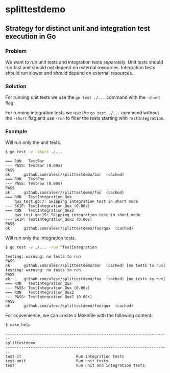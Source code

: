 # splittestdemo

## Strategy for distinct unit and integration test execution in Go

### Problem

We want to run unit tests and integration tests separately. Unit tests should run fast and should not depend on external resources. Integration tests should run slower and should depend on external resources.

### Solution

For running unit tests we use the `go test ./...` command with the `-short` flag.

For running integration tests we use the `go test ./...` command without the `-short` flag and use `-run` to filter the tests starting with `TestIntegration`.

### Example

Will run only the unit tests.

```bash
$ go test -v -short ./...
```

```
=== RUN   TestBar
--- PASS: TestBar (0.00s)
PASS
ok  	github.com/alesr/splittestdemo/bar	(cached)
=== RUN   TestFoo
--- PASS: TestFoo (0.00s)
PASS
ok  	github.com/alesr/splittestdemo/foo	(cached)
=== RUN   TestIntegration_Qux
    qux_test.go:7: Skipping integration test in short mode
--- SKIP: TestIntegration_Qux (0.00s)
=== RUN   TestIntegration_Qux2
    qux_test.go:19: Skipping integration test in short mode
--- SKIP: TestIntegration_Qux2 (0.00s)
PASS
ok  	github.com/alesr/splittestdemo/foo/qux	(cached)
```


Will run only the integration tests.

```bash
$ go test -v ./... -run ^TestIntegration
```

```
testing: warning: no tests to run
PASS
ok  	github.com/alesr/splittestdemo/bar	(cached) [no tests to run]
testing: warning: no tests to run
PASS
ok  	github.com/alesr/splittestdemo/foo	(cached) [no tests to run]
=== RUN   TestIntegration_Qux
--- PASS: TestIntegration_Qux (0.00s)
=== RUN   TestIntegration_Qux2
--- PASS: TestIntegration_Qux2 (0.00s)
PASS
ok  	github.com/alesr/splittestdemo/foo/qux	(cached)
```

For convenience, we can create a Makefile with the following content:

```bash
$ make help
```

```
------------------------------------------------------------------------
splittestdemo
------------------------------------------------------------------------
test-it                        Run integration tests
test-unit                      Run unit tests
test                           Run unit and integration tests
```
